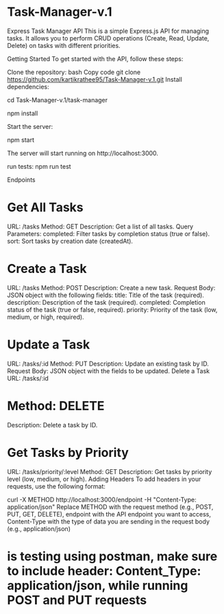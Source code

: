 # Task-Manager-v.1
Express Task Manager API
This is a simple Express.js API for managing tasks. It allows you to perform CRUD operations (Create, Read, Update, Delete) on tasks with different priorities.

Getting Started
To get started with the API, follow these steps:

Clone the repository:
bash
Copy code
git clone https://github.com/kartikrathee95/Task-Manager-v.1.git
Install dependencies:

cd Task-Manager-v.1/task-manager

npm install

Start the server:

npm start

The server will start running on http://localhost:3000.

run tests: npm run test

Endpoints

# Get All Tasks
URL: /tasks
Method: GET
Description: Get a list of all tasks.
Query Parameters:
completed: Filter tasks by completion status (true or false).
sort: Sort tasks by creation date (createdAt).

# Create a Task

URL: /tasks
Method: POST
Description: Create a new task.
Request Body: JSON object with the following fields:
title: Title of the task (required).
description: Description of the task (required).
completed: Completion status of the task (true or false, required).
priority: Priority of the task (low, medium, or high, required).

# Update a Task

URL: /tasks/:id
Method: PUT
Description: Update an existing task by ID.
Request Body: JSON object with the fields to be updated.
Delete a Task
URL: /tasks/:id

# Method: DELETE

Description: Delete a task by ID.

# Get Tasks by Priority

URL: /tasks/priority/:level
Method: GET
Description: Get tasks by priority level (low, medium, or high).
Adding Headers
To add headers in your requests, use the following format:


curl -X METHOD http://localhost:3000/endpoint -H "Content-Type: application/json"
Replace METHOD with the request method (e.g., POST, PUT, GET, DELETE), endpoint with the API endpoint you want to access, Content-Type with the type of data you are sending in the request body (e.g., application/json)

# is testing using postman, make sure to include header: Content_Type: application/json, while running POST and PUT requests

